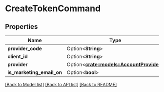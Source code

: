 # CreateTokenCommand

## Properties

Name | Type | Description | Notes
------------ | ------------- | ------------- | -------------
**provider_code** | Option<**String**> |  | [optional]
**client_id** | Option<**String**> |  | [optional]
**provider** | Option<[**crate::models::AccountProvider**](AccountProvider.md)> |  | [optional]
**is_marketing_email_on** | Option<**bool**> |  | [optional]

[[Back to Model list]](../README.md#documentation-for-models) [[Back to API list]](../README.md#documentation-for-api-endpoints) [[Back to README]](../README.md)


